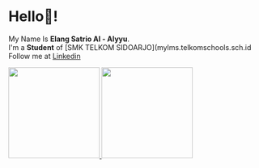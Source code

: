 # Hello👋! 
My Name Is **Elang Satrio Al - Alyyu**.\
I'm a **Student** of [SMK TELKOM SIDOARJO](mylms.telkomschools.sch.id\
Follow me at [Linkedin](www.linkedin.com/in/elang-satrio-al-alyyu-59b709281)
 
<p align="left">
<a href="https://github.com/ElangSatrioal">
  <img height="180em" src="https://github-readme-stats-eight-theta.vercel.app/api?username=ElangSatrioal&show_icons=true&theme=algolia&include_all_commits=true&count_private=true"/>
  <img height="180em" src="https://github-readme-stats-eight-theta.vercel.app/api/top-langs/?username=ElangSatrioal&layout=compact&langs_count=8&theme=algolia"/>
</a>
</p>
